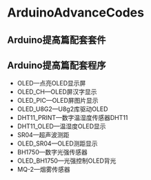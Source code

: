 # ArduinoAdvanceCodes

## Arduino提高篇配套套件

## Arduino提高篇配套程序

- OLED—点亮OLED显示屏
- OLED_CH—OLED屏汉字显示
- OLED_PIC—OLED屏图片显示
- OLED_U8G2—U8g2库驱动OLED
- DHT11_PRINT—数字温湿度传感器DHT11
- DHT11_OLED—温湿度OLED显示
- SR04—超声波测距
- OLED_SR04—OLED测距显示
- BH1750—数字光强传感器
- OLED_BH1750—光强控制OLED背光
- MQ-2—烟雾传感器



